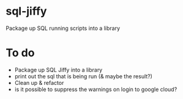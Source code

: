 # sql-jiffy
Package up SQL running scripts into a library


# To do
- Package up SQL Jiffy into a library
- print out the sql that is being run (& maybe the result?)
- Clean up & refactor
- is it possible to suppress the warnings on login to google cloud?
